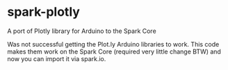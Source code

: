 spark-plotly
============

A port of Plotly library for Arduino to the Spark Core


Was not successful getting the Plot.ly Arduino libraries to work.  This code makes them work on the Spark Core (required very little change BTW) and now you can import it via spark.io.

